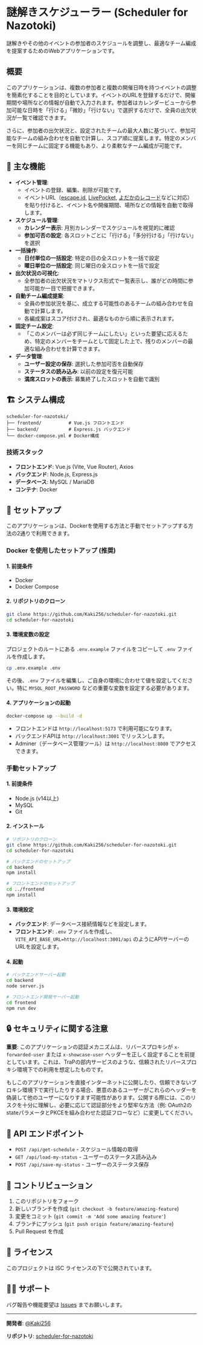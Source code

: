 # 謎解きスケジューラー (Scheduler for Nazotoki)

謎解きやその他のイベントの参加者のスケジュールを調整し、最適なチーム編成を提案するためのWebアプリケーションです。

## 概要

このアプリケーションは、複数の参加者と複数の開催日時を持つイベントの調整を簡素化することを目的としています。イベントのURLを登録するだけで、開催期間や場所などの情報が自動で入力されます。参加者はカレンダービューから参加可能な日時を「行ける」「微妙」「行けない」で選択するだけで、全員の出欠状況が一覧で確認できます。

さらに、参加者の出欠状況と、設定されたチームの最大人数に基づいて、参加可能なチームの組み合わせを自動で計算し、スコア順に提案します。特定のメンバーを同じチームに固定する機能もあり、より柔軟なチーム編成が可能です。

## 🎯 主な機能

- **イベント管理**:
  - イベントの登録、編集、削除が可能です。
  - イベントURL（[escape.id](http://escape.id), [LivePocket](https://t.livepocket.jp/), [よだかのレコード](https://www.yodaka.info/)などに対応）を貼り付けると、イベント名や開催期間、場所などの情報を自動で取得します。
- **スケジュール管理**:
  - **カレンダー表示**: 月別カレンダーでスケジュールを視覚的に確認
  - **参加可否の設定**: 各スロットごとに「行ける」「多分行ける」「行けない」を選択
- **一括操作**:
  - **日付単位の一括設定**: 特定の日の全スロットを一括で設定
  - **曜日単位の一括設定**: 同じ曜日の全スロットを一括で設定
- **出欠状況の可視化**:
  - 全参加者の出欠状況をマトリクス形式で一覧表示し、誰がどの時間に参加可能か一目で把握できます。
- **自動チーム編成提案**:
  - 全員の参加状況を基に、成立する可能性のあるチームの組み合わせを自動で計算します。
  - 各編成案はスコア付けされ、最適なものから順に表示されます。
- **固定チーム設定**:
  - 「このメンバーは必ず同じチームにしたい」といった要望に応えるため、特定のメンバーをチームとして固定した上で、残りのメンバーの最適な組み合わせを計算できます。
- **データ管理**:
  - **ユーザー設定の保存**: 選択した参加可否を自動保存
  - **ステータスの読み込み**: 以前の設定を復元可能
  - **満席スロットの表示**: 募集終了したスロットを自動で識別

## 🏗️ システム構成

```
scheduler-for-nazotoki/
├── frontend/          # Vue.js フロントエンド
├── backend/           # Express.js バックエンド
└── docker-compose.yml # Docker構成
```

### 技術スタック

- **フロントエンド**: Vue.js (Vite, Vue Router), Axios
- **バックエンド**: Node.js, Express.js
- **データベース**: MySQL / MariaDB
- **コンテナ**: Docker

## 🚀 セットアップ

このアプリケーションは、Dockerを使用する方法と手動でセットアップする方法の2通りで利用できます。

### Docker を使用したセットアップ (推奨)

#### 1. 前提条件
- Docker
- Docker Compose

#### 2. リポジトリのクローン
```bash
git clone https://github.com/Kaki256/scheduler-for-nazotoki.git
cd scheduler-for-nazotoki
```

#### 3. 環境変数の設定
プロジェクトのルートにある `.env.example` ファイルをコピーして `.env` ファイルを作成します。
```bash
cp .env.example .env
```
その後、`.env` ファイルを編集し、ご自身の環境に合わせて値を設定してください。特に `MYSQL_ROOT_PASSWORD` などの重要な変数を設定する必要があります。

#### 4. アプリケーションの起動
```bash
docker-compose up --build -d
```
- フロントエンドは `http://localhost:5173` で利用可能になります。
- バックエンドAPIは `http://localhost:3001` でリッスンします。
- Adminer（データベース管理ツール）は `http://localhost:8080` でアクセスできます。

### 手動セットアップ

#### 1. 前提条件
- Node.js (v14以上)
- MySQL
- Git

#### 2. インストール
```bash
# リポジトリのクローン
git clone https://github.com/Kaki256/scheduler-for-nazotoki.git
cd scheduler-for-nazotoki

# バックエンドのセットアップ
cd backend
npm install

# フロントエンドのセットアップ
cd ../frontend
npm install
```

#### 3. 環境設定
- **バックエンド**: データベース接続情報などを設定します。
- **フロントエンド**: `.env` ファイルを作成し、`VITE_API_BASE_URL=http://localhost:3001/api` のようにAPIサーバーのURLを設定します。

#### 4. 起動
```bash
# バックエンドサーバー起動
cd backend
node server.js

# フロントエンド開発サーバー起動
cd frontend
npm run dev
```

## 🔒 セキュリティに関する注意

**重要**: このアプリケーションの認証メカニズムは、リバースプロキシが `x-forwarded-user` または `x-showcase-user` ヘッダーを正しく設定することを前提としています。これは、TraPの部内サービスのような、信頼されたリバースプロキシ環境下での利用を想定したものです。

もしこのアプリケーションを直接インターネットに公開したり、信頼できないプロキシ環境下で実行したりする場合、悪意のあるユーザーがこれらのヘッダーを偽装して他のユーザーになりすます可能性があります。公開する際には、このリスクを十分に理解し、必要に応じて認証部分をより堅牢な方法（例: OAuth2のstateパラメータとPKCEを組み合わせた認証フローなど）に変更してください。

## 🔧 API エンドポイント

- `POST /api/get-schedule` - スケジュール情報の取得
- `GET /api/load-my-status` - ユーザーのステータス読み込み
- `POST /api/save-my-status` - ユーザーのステータス保存

## 🤝 コントリビューション

1. このリポジトリをフォーク
2. 新しいブランチを作成 (`git checkout -b feature/amazing-feature`)
3. 変更をコミット (`git commit -m 'Add some amazing feature'`)
4. ブランチにプッシュ (`git push origin feature/amazing-feature`)
5. Pull Request を作成

## 📄 ライセンス

このプロジェクトは ISC ライセンスの下で公開されています。

## 🙋‍♂️ サポート

バグ報告や機能要望は [Issues](https://github.com/Kaki256/scheduler-for-nazotoki/issues) までお願いします。

---

**開発者**: [@Kaki256](https://github.com/Kaki256)

**リポジトリ**: [scheduler-for-nazotoki](https://github.com/Kaki256/scheduler-for-nazotoki)

